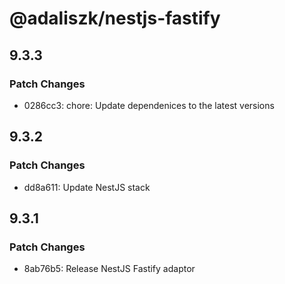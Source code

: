 # @adaliszk/nestjs-fastify

## 9.3.3

### Patch Changes

- 0286cc3: chore: Update dependenices to the latest versions

## 9.3.2

### Patch Changes

- dd8a611: Update NestJS stack

## 9.3.1

### Patch Changes

- 8ab76b5: Release NestJS Fastify adaptor
